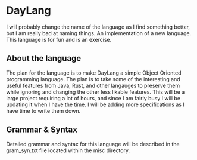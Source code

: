# DayLang
I will probably change the name of the language as I find something better, but I am really bad at naming things.
An implementation of a new language. This language is for fun and is an exercise.

## About the language
The plan for the language is to make DayLang a simple Object Oriented programming language. The plan is to take some of
the interesting and useful features from Java, Rust, and other langauges to preserve them while ignoring and changing
the other less likable features. This will be a large project requiring a lot of hours, and since I am fairly busy
I will be updating it when I have the time.
I will be adding more specifications as I have time to write them down.

## Grammar & Syntax
Detailed grammar and syntax for this language will be described in the gram_syn.txt file
located within the misc directory.
